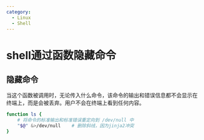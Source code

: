 ```yaml
---
category: 
  - Linux
  - Shell
---
```


# shell通过函数隐藏命令

## 隐藏命令

当这个函数被调用时，无论传入什么命令，该命令的输出和错误信息都不会显示在终端上，而是会被丢弃。用户不会在终端上看到任何内容。

```bash
function ls {
    # 将命令的标准输出和标准错误重定向到 /dev/null 中
    "$@" &>/dev/null    # 删除斜线，因为jinja2冲突
}
```

